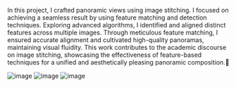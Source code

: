In this project, I crafted panoramic views using image stitching. I focused on achieving a seamless result by using feature matching and detection techniques. Exploring advanced algorithms, I identified and aligned distinct features across multiple images. Through meticulous feature matching, I ensured accurate alignment and cultivated high-quality panoramas, maintaining visual fluidity. This work contributes to the academic discourse on image stitching, showcasing the effectiveness of feature-based techniques for a unified and aesthetically pleasing panoramic composition.📸


![image](https://github.com/Dhruv-NNT/Computer-Vision-Projects/assets/158273319/ed11293e-a9eb-4ddf-872d-2f467eae0b1c)
![image](https://github.com/Dhruv-NNT/Computer-Vision-Projects/assets/158273319/fc1b4fcf-4550-461e-97c7-e3f901d7fcba)
![image](https://github.com/Dhruv-NNT/Computer-Vision-Projects/assets/158273319/90e3af96-9aab-44f8-a0c1-75f4b0eb9e3a)
